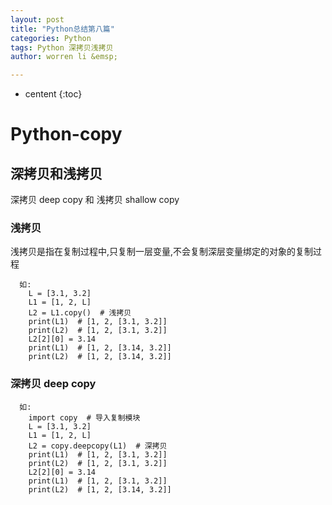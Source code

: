 ```yaml
---
layout: post
title: "Python总结第八篇"
categories: Python
tags: Python 深拷贝浅拷贝
author: worren li &emsp;

---
```


* centent
{:toc}

# Python-copy
## 深拷贝和浅拷贝
深拷贝 deep copy 和 浅拷贝 shallow copy  

### 浅拷贝
   浅拷贝是指在复制过程中,只复制一层变量,不会复制深层变量绑定的对象的复制过程  
```
  如:
    L = [3.1, 3.2]
    L1 = [1, 2, L]
    L2 = L1.copy()  # 浅拷贝
    print(L1)  # [1, 2, [3.1, 3.2]]
    print(L2)  # [1, 2, [3.1, 3.2]]
    L2[2][0] = 3.14
    print(L1)  # [1, 2, [3.14, 3.2]]
    print(L2)  # [1, 2, [3.14, 3.2]]
```

### 深拷贝 deep copy
```
  如:
    import copy  # 导入复制模块
    L = [3.1, 3.2]
    L1 = [1, 2, L]
    L2 = copy.deepcopy(L1)  # 深拷贝
    print(L1)  # [1, 2, [3.1, 3.2]]
    print(L2)  # [1, 2, [3.1, 3.2]]
    L2[2][0] = 3.14
    print(L1)  # [1, 2, [3.1, 3.2]]
    print(L2)  # [1, 2, [3.14, 3.2]]
```